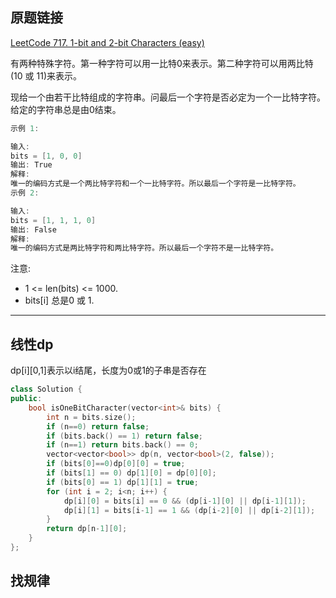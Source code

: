## 原题链接

[LeetCode 717. 1-bit and 2-bit Characters (easy)](https://leetcode-cn.com/problems/1-bit-and-2-bit-characters/)

有两种特殊字符。第一种字符可以用一比特0来表示。第二种字符可以用两比特(10 或 11)来表示。

现给一个由若干比特组成的字符串。问最后一个字符是否必定为一个一比特字符。给定的字符串总是由0结束。

```cpp
示例 1:

输入: 
bits = [1, 0, 0]
输出: True
解释: 
唯一的编码方式是一个两比特字符和一个一比特字符。所以最后一个字符是一比特字符。
示例 2:

输入: 
bits = [1, 1, 1, 0]
输出: False
解释: 
唯一的编码方式是两比特字符和两比特字符。所以最后一个字符不是一比特字符。
```

注意:

- 1 <= len(bits) <= 1000.
- bits[i] 总是0 或 1.

--- 

## 线性dp

dp[i][0,1]表示以i结尾，长度为0或1的子串是否存在

```cpp
class Solution {
public:
    bool isOneBitCharacter(vector<int>& bits) {
        int n = bits.size();
        if (n==0) return false;
        if (bits.back() == 1) return false;
        if (n==1) return bits.back() == 0;
        vector<vector<bool>> dp(n, vector<bool>(2, false));
        if (bits[0]==0)dp[0][0] = true;
        if (bits[1] == 0) dp[1][0] = dp[0][0];
        if (bits[0] == 1) dp[1][1] = true;
        for (int i = 2; i<n; i++) {
            dp[i][0] = bits[i] == 0 && (dp[i-1][0] || dp[i-1][1]);
            dp[i][1] = bits[i-1] == 1 && (dp[i-2][0] || dp[i-2][1]);
        }
        return dp[n-1][0];
    }
};
```



## 找规律

